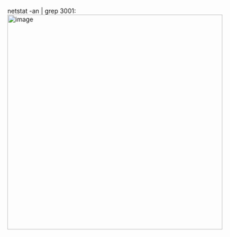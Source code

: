 netstat -an | grep 3001:
<img width="486" alt="image" src="https://github.com/user-attachments/assets/7884a273-ca51-4020-ac47-92bc46d6a098" />
